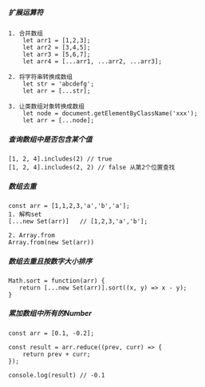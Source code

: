##### 扩展运算符
    1. 合并数组
        let arr1 = [1,2,3]; 
        let arr2 = [3,4,5];
        let arr3 = [5,6,7];
        let arr4 = [...arr1, ...arr2, ...arr3];
        
    2. 将字符串转换成数组
        let str = 'abcdefg';
        let arr = [...str];
        
    3. 让类数组对象转换成数组
        let node = document.getElementByClassName('xxx');
        let arr = [...node];
        
##### 查询数组中是否包含某个值
    [1, 2, 4].includes(2) // true
    [1, 2, 4].includes(2, 2) // false 从第2个位置查找
    
##### 数组去重
    const arr = [1,1,2,3,'a','b','a'];
    1. 解构set
    [...new Set(arr)]   // [1,2,3,'a','b'];
    
    2. Array.from
    Array.from(new Set(arr))
    
##### 数组去重且按数字大小排序
    Math.sort = function(arr) {
       return [...new Set(arr)].sort((x, y) => x - y);
    }
    
##### 累加数组中所有的Number
    const arr = [0.1, -0.2];

    const result = arr.reduce((prev, curr) => {
        return prev + curr;
    });
    
    console.log(result) // -0.1
